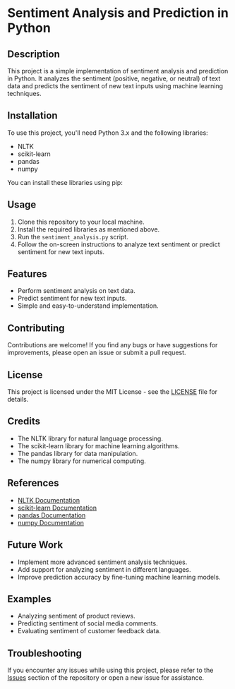 # Sentiment Analysis and Prediction in Python

## Description
This project is a simple implementation of sentiment analysis and prediction in Python. It analyzes the sentiment (positive, negative, or neutral) of text data and predicts the sentiment of new text inputs using machine learning techniques.

## Installation
To use this project, you'll need Python 3.x and the following libraries:
- NLTK
- scikit-learn
- pandas
- numpy

You can install these libraries using pip:
## Usage
1. Clone this repository to your local machine.
2. Install the required libraries as mentioned above.
3. Run the `sentiment_analysis.py` script.
4. Follow the on-screen instructions to analyze text sentiment or predict sentiment for new text inputs.

## Features
- Perform sentiment analysis on text data.
- Predict sentiment for new text inputs.
- Simple and easy-to-understand implementation.

## Contributing
Contributions are welcome! If you find any bugs or have suggestions for improvements, please open an issue or submit a pull request.

## License
This project is licensed under the MIT License - see the [LICENSE](LICENSE) file for details.

## Credits
- The NLTK library for natural language processing.
- The scikit-learn library for machine learning algorithms.
- The pandas library for data manipulation.
- The numpy library for numerical computing.

## References
- [NLTK Documentation](https://www.nltk.org/)
- [scikit-learn Documentation](https://scikit-learn.org/)
- [pandas Documentation](https://pandas.pydata.org/)
- [numpy Documentation](https://numpy.org/)

## Future Work
- Implement more advanced sentiment analysis techniques.
- Add support for analyzing sentiment in different languages.
- Improve prediction accuracy by fine-tuning machine learning models.

## Examples
- Analyzing sentiment of product reviews.
- Predicting sentiment of social media comments.
- Evaluating sentiment of customer feedback data.

## Troubleshooting
If you encounter any issues while using this project, please refer to the [Issues](https://github.com/yourusername/sentiment-analysis-python/issues) section of the repository or open a new issue for assistance.
